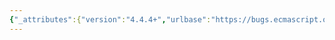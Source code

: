 ```yaml
---
{"_attributes":{"version":"4.4.4+","urlbase":"https://bugs.ecmascript.org/","maintainer":"dherman@mozilla.com"},"bug":{"bug_id":4011,"creation_ts":"2015-02-19 07:44:00 -0800","short_desc":"9.2.8 SupportedLocales: Use GetOption in step 1 ?","delta_ts":"2016-02-11 09:49:16 -0800","product":"Internationalization - ECMA-402","component":"Specification","version":"Edition 2.0 drafts","rep_platform":"All","op_sys":"All","bug_status":"RESOLVED","resolution":"FIXED","priority":"Normal","bug_severity":"enhancement","everconfirmed":true,"reporter":{"uid":"andrebargull","name":"André Bargull"},"assigned_to":{"uid":"waldron.rick","name":"Rick Waldron"},"cc":"waldron.rick","long_desc":[{"commentid":12962,"comment_count":0,"who":{"uid":"andrebargull","name":"André Bargull"},"bug_when":"2015-02-19 07:44:08 -0800","thetext":"9.2.8 SupportedLocales (availableLocales, requestedLocales, options)\n\nThe initial steps of SupportedLocales can be simplified to:\n---\n1. If options is not undefined, then\n  a. Let matcher be GetOption(options, \"localeMatcher\", \"string\", « \"lookup\", \"best fit\" », \"best fit\").\n  b. ReturnIfAbrupt(matcher).\n2. Else, let matcher be \"best fit\".\n3. If matcher is \"best fit\", then\n[...]\n---"},{"commentid":12963,"comment_count":1,"who":{"uid":"waldron.rick","name":"Rick Waldron"},"bug_when":"2015-02-19 08:32:23 -0800","thetext":"(In reply to André Bargull from comment #0)\n> 9.2.8 SupportedLocales (availableLocales, requestedLocales, options)\n> \n> The initial steps of SupportedLocales can be simplified to:\n> ---\n> 1. If options is not undefined, then\n>   a. Let matcher be GetOption(options, \"localeMatcher\", \"string\", «\n> \"lookup\", \"best fit\" », \"best fit\").\n>   b. ReturnIfAbrupt(matcher).\n> 2. Else, let matcher be \"best fit\".\n> 3. If matcher is \"best fit\", then\n> [...]\n> ---\n\n\n\nPlease confirm: \n\n\n\n1.  If options is not undefined, then\n  a.  Let matcher be GetOption(options, \"localeMatcher\", \"string\", « \"lookup\", \"best fit\" », \"best fit\"). \n  b.  ReturnIfAbrupt(matcher).\n2.  Else, let matcher be \"best fit\".\n3.  If matcher is \"best fit\",\n  a.  Let MatcherOperation be the abstract operation BestFitSupportedLocales.\n4.  Else\n  a.  Let MatcherOperation be the abstract operation LookupSupportedLocales.\n5.  Let subset be MatcherOperation(availableLocales, requestedLocales).\n6.  For each named own property name P of subset,\n  a.  Let desc be the result of the [[GetOwnProperty]] internal method of subset with the argument P. \n  b.  Set desc.[[Writable]] to false.\n  c.  Set desc.[[Configurable]] to false.\n  d.  Let status be DefinePropertyOrThrow(subset, P, desc).\n  e.  ReturnIfAbrupt(status).\n7.  Return subset."},{"commentid":12965,"comment_count":2,"who":{"uid":"andrebargull","name":"André Bargull"},"bug_when":"2015-02-19 09:09:41 -0800","thetext":"(In reply to Rick Waldron from comment #1)\n> Please confirm: \n\nHow about:\n---\n1.  If options is not undefined, then\n  a.  Let matcher be GetOption(options, \"localeMatcher\", \"string\", « \"lookup\", \"best fit\" », \"best fit\"). \n  b.  ReturnIfAbrupt(matcher).\n2.  Else, let matcher be \"best fit\".\n3.  If matcher is \"best fit\",\n  a.  Let MatcherOperation be the abstract operation BestFitSupportedLocales.\n4.  Else\n  a.  Let MatcherOperation be the abstract operation LookupSupportedLocales.\n5.  Let subset be MatcherOperation(availableLocales, requestedLocales).\n6.  Assert: Type(subset) is Object.\n7.  Let keys be subset.[[OwnPropertyKeys]] ().\n8.  ReturnIfAbrupt(keys).\n9.  Repeat for each element P of keys in List order,\n  a.  Let currentDesc be subset.[[GetOwnProperty]](P).\n  b.  ReturnIfAbrupt(currentDesc).\n  c.  If currentDesc is not undefined, then\n      i.  Let desc be PropertyDescriptor { [[Configurable]]: false, [[Writable]]: false }.\n     ii.  Let status be DefinePropertyOrThrow(subset, P, desc).\n    iii.  ReturnIfAbrupt(status).\n10.  Return subset.\n---\n\n\nMotivation for the additional changes:\n- step 6: BestFitSupportedLocales is implementation defined, but we want to restrict the return value to objects.\n- step 8: BestFitSupportedLocales is implementation defined, so calling subset.[[OwnPropertyKeys]]() could result in an abrupt completion.\n- step 9.b: Same reason as for step 8.\n- step 9.c: To mirror the structure of ES6 SetIntegrityLevel.\n- step 9.c.i: This avoids mucking around with the returned descriptor which is normally not done in ES6. \n\n\nOr alternatively for step 9:\n---\n9.  Repeat for each element P of keys in List order,\n  a.  Let desc be PropertyDescriptor { [[Configurable]]: false, [[Writable]]: false }.\n  b.  Let status be DefinePropertyOrThrow(subset, P, desc).\n  c.  ReturnIfAbrupt(status).\n---\n\nIf you also want to handle accessor properties in step 9:\n---\n9.  Repeat for each element P of keys in List order,\n  a.  Let currentDesc be subset.[[GetOwnProperty]](P).\n  b.  ReturnIfAbrupt(currentDesc).\n  c.  If currentDesc is not undefined, then\n    i.  If IsAccessorDescriptor(currentDesc) is true, then\n      1.  Let desc be the PropertyDescriptor{ [[Configurable]]: false }.\n    ii.  Else,\n      1.  Let desc be the PropertyDescriptor { [[Configurable]]: false, [[Writable]]: false }.\n    iii.  Let status be DefinePropertyOrThrow(subset, P, desc).\n    iv.  ReturnIfAbrupt(status).\n---"},{"commentid":12967,"comment_count":3,"who":{"uid":"andrebargull","name":"André Bargull"},"bug_when":"2015-02-19 09:15:21 -0800","thetext":"(In reply to Rick Waldron from comment #1)\n> Please confirm: \n\nIf you don't want to apply the additional changes, your proposed updates also work for me."},{"commentid":12970,"comment_count":4,"who":{"uid":"waldron.rick","name":"Rick Waldron"},"bug_when":"2015-02-19 09:57:24 -0800","thetext":"Since LookupSupportedLocales and BestFitSupportedLocales, return an Array and List respectively, \"subset\" needs to become an object. I made some minor changes to your suggestion and rolled in Step 9, Alt 1:\n\n\n1.  If options is not undefined, then\n  a.  Let matcher be GetOption(options, \"localeMatcher\", \"string\", « \"lookup\", \"best fit\" », \"best fit\"). \n  b.  ReturnIfAbrupt(matcher).\n2.  Else, let matcher be \"best fit\".\n3.  If matcher is \"best fit\",\n  a.  Let MatcherOperation be the abstract operation BestFitSupportedLocales.\n4.  Else\n  a.  Let MatcherOperation be the abstract operation LookupSupportedLocales.\n5.  Let supportedLocales be MatcherOperation(availableLocales, requestedLocales).\n6.  Let subset be ToObject(supportedLocales).\n7.  ReturnIfAbrupt(subset).\n8.  Let keys be subset.[[OwnPropertyKeys]]().\n9.  ReturnIfAbrupt(keys).\n10. Repeat for each element P of keys in List order,\n  a.  Let desc be PropertyDescriptor { [[Configurable]]: false, [[Writable]]: false }. \n  b.  Let status be DefinePropertyOrThrow(subset, P, desc).\n  c.  ReturnIfAbrupt(status).\n11. Return subset."},{"commentid":14917,"comment_count":5,"who":{"uid":"andrebargull","name":"André Bargull"},"bug_when":"2016-02-11 09:49:16 -0800","thetext":"Fixed in ECMA-402, 2nd ed."}]}}
---
```

